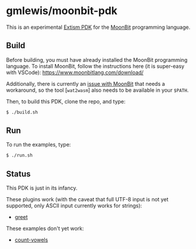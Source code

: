 # gmlewis/moonbit-pdk

This is an experimental [Extism PDK] for the [MoonBit] programming language.

[Extism PDK]: https://extism.org/docs/concepts/pdk
[MoonBit]: https://www.moonbitlang.com/

## Build

Before building, you must have already installed the MoonBit programming language.
To install MoonBit, follow the instructions here (it is super-easy with VSCode):
https://www.moonbitlang.com/download/

Additionally, there is currently an [issue with MoonBit] that needs a workaround,
so the tool [`wat2wasm`] also needs to be available in your `$PATH`.

Then, to build this PDK, clone the repo, and type:

```bash
$ ./build.sh
```

[issue with MoonBit]: https://github.com/moonbitlang/core/issues/480
[wasm-merge]: https://github.com/WebAssembly/binaryen?tab=readme-ov-file#wasm-merge
[wat2wasm]: https://github.com/WebAssembly/wabt?tab=readme-ov-file#running-wat2wasm

## Run

To run the examples, type:

```bash
$ ./run.sh
```

## Status

This PDK is just in its infancy.

These plugins work (with the caveat that full UTF-8 input is not yet supported,
only ASCII input currently works for strings):

* [greet](examples/greet/)

These examples don't yet work:

* [count-vowels](examples/count-vowels/)

